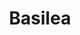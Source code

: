 ---
title: Basilea
date: 
draft: false

# descripcion
description : Aro de plata con piedra cubic

materials: Plata 925

color: Multicolor

dimensions: 0,5cm x 0,7cm

code: 01-16-0327

type: "Aros"

categories: []

price: $2.330,00

price_eftvo: $1.980,00

# Images
# first image will be shown in the product page
images:
  # - image: "images/path_to_image"
  # La ubicacion de las imagenes es imagenes/Aros/Aros.Cubic/01-16-0327-basilea
  - image: "./images/aros/cubic/01-16-0327-rectangulo-multicolor_a.JPG"
  - image: "./images/aros/cubic/01-16-0327-rectangulo-multicolor_b.JPG"
---